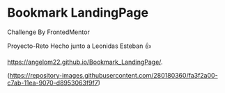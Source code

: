 # Bookmark LandingPage
Challenge By FrontedMentor

Proyecto-Reto Hecho junto a Leonidas Esteban 👍

https://angelom22.github.io/Bookmark_LandingPage/.

(https://repository-images.githubusercontent.com/280180360/fa3f2a00-c7ab-11ea-9070-d8953063f9f7)

